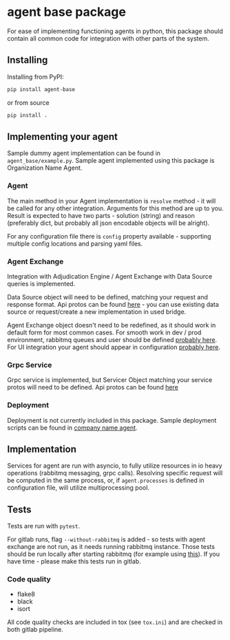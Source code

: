 # agent base package

For ease of implementing functioning agents in python, 
this package should contain all common code for integration with other parts of the system.


## Installing

Installing from PyPI:
```bash
pip install agent-base
```

or from source
```bash
pip install .
```


## Implementing your agent

Sample dummy agent implementation can be found in `agent_base/example.py`. 
Sample agent implemented using this package is Organization Name Agent.

### Agent

The main method in your Agent implementation is `resolve` method - it will be called for any other integration.
Arguments for this method are up to you. Result is expected to have two parts - 
solution (string) and reason (preferably dict, but probably all json encodable objects will be alright).

For any configuration file there is `config` property available - supporting multiple config locations and parsing yaml files.



### Agent Exchange

Integration with Adjudication Engine / Agent Exchange with Data Source queries is implemented.

Data Source object will need to be defined, matching your request and response format.
Api protos can be found [here](https://gitlab.silenteight.com/sens/data-source-api/-/tree/master/data-source-api/src/main/proto/silenteight/datasource/api) - you can use existing data source or request/create a new implementation in used bridge.

Agent Exchange object doesn't need to be redefined, as it should work in default form for most common cases.
For smooth work in dev / prod environment, rabbitmq queues and user should be defined [probably here](https://gitlab.silenteight.com/devops/dev-nomad-cluster).
For UI integration your agent should appear in configuration [probably here](https://gitlab.silenteight.com/sens/serp-governance).


### Grpc Service

Grpc service is implemented, but Servicer Object matching your service protos will need to be defined.
Api protos can be found [here](https://gitlab.silenteight.com/ro/agents-api/-/tree/master/protocol-agents/src/main/proto/silenteight/agent)


### Deployment

Deployment is not currently included in this package.
Sample deployment scripts can be found in [company name agent](https://gitlab.silenteight.com/data-science/organization-name-agent).


## Implementation

Services for agent are run with asyncio, to fully utilize resources in io heavy operations (rabbitmq messaging, grpc calls).
Resolving specific request will be computed in the same process, or, if `agent.processes` is defined in configuration file, will utilize multiprocessing pool.


## Tests

Tests are run with `pytest`. 

For gitlab runs, flag `--without-rabbitmq` is added - so tests with agent exchange
are not run, as it needs running rabbitmq instance. Those tests should be run locally after starting rabbitmq 
(for example using [this](https://gitlab.silenteight.com/sens/common-docker-infrastructure)).
If you have time - please make this tests run in gitlab.

### Code quality

* flake8
* black
* isort

All code quality checks are included in tox (see `tox.ini`) and are checked in both gitlab pipeline.
